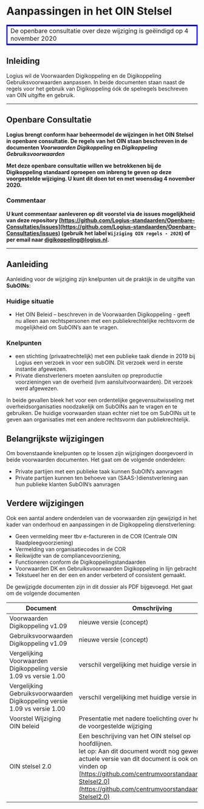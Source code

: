 # Aanpassingen in het OIN Stelsel 

<table style="border: 3px solid blue;"><tr><td>De openbare consultatie over deze wijziging is geëindigd op 4 november 2020</td></tr></table>

## Inleiding 

Logius wil de Voorwaarden Digikoppeling en de Digikoppeling Gebruiksvoorwaarden aanpassen. In beide documenten staan naast de regels voor het gebruik van Digikoppeling óók de spelregels beschreven van OIN uitgifte en gebruik. 


---
## **Openbare Consultatie**
> 
**Logius brengt conform haar beheermodel de wijzingen in het OIN Stelsel in openbare consultatie. De regels van het OIN staan beschreven in de documenten *Voorwaarden Digikoppeling*  en *Digikoppeling Gebruiksvoorwaarden***

**Met deze openbare consultatie willen we betrokkenen bij de Digikoppeling standaard oproepen om inbreng te geven op deze voorgestelde wijziging. U kunt dit doen tot en met woensdag 4 november 2020.**

### **Commentaar**

**U kunt commentaar aanleveren op dit voorstel via de issues mogelijkheid van deze repository [https://github.com/Logius-standaarden/Openbare-Consultaties/issues](https://github.com/Logius-standaarden/Openbare-Consultaties/issues) (gebruik het label `Wijziging OIN regels - 2020`) of per email naar [digikoppeling@logius.nl](mailto:digikoppeling@logius.nl?subject=Wijziging%20OIN%20regels%20-%202020).**

---

## Aanleiding

Aanleiding voor de wijziging zijn knelpunten uit de praktijk in de uitgifte van **SubOINs**: 

### Huidige situatie 

- Het OIN Beleid – beschreven in de Voorwaarden Digikoppeling - geeft nu alleen aan rechtspersonen met een publiekrechtelijke rechtsvorm de mogelijkheid om SubOIN’s aan te vragen.

### Knelpunten

- een stichting (privaatrechtelijk) met een publieke taak diende in 2019 bij Logius een verzoek in voor een subOIN. Dit verzoek werd in eerste instantie afgewezen.
- Private dienstverleners moeten aansluiten op preproductie voorzieningen van de overheid (ivm aansluitvoorwaarden). Dit verzoek werd afgewezen.

In beide gevallen bleek het voor een ordentelijke gegevensuitwisseling met overheidsorganisaties noodzakelijk om SubOINs aan te vragen en te gebruiken. De huidige voorwaarden staan echter niet toe om SubOINs uit te geven aan organisaties met een andere rechtsvorm dan publiekrechtelijk.

## Belangrijkste wijzigingen

Om bovenstaande knelpunten op te lossen zijn wijzigingen doorgevoerd in beide voorwaarden documenten. Het gaat om de volgende onderdelen:

- Private partijen met een publieke taak kunnen SubOIN’s aanvragen
- Private partijen kunnen ten behoeve van (SAAS-)dienstverlening aan hun publieke klanten SubOIN’s aanvragen

## Verdere wijzigingen

Ook een aantal andere onderdelen van de voorwaarden zijn gewijzigd in het kader van onderhoud en aanpassingen in de Digikoppeling dienstverlening:

- Geen vermelding meer tbv e-factureren in de COR (Centrale OIN Raadpleegvoorziening) 
- Vermelding van organisatiecodes in de COR
- Reikwijdte van de compliancevoorziening,  
- Functioneren conform de Digikoppelingstandaarden
- Voorwaarden DK en Gebruiksvoorwaarden Digikoppeling in lijn gebracht
- Tekstueel her en der een en ander verbeterd of consistent gemaakt.

De gewijzigde documenten zijn in dit dossier als PDF bijgevoegd. Het gaat om de volgende documenten 

|Document|Omschrijving|
|------------------------------------------------------|---|
|Voorwaarden Digikoppeling v1.09|nieuwe versie (concept)|
|Gebruiksvoorwaarden Digikoppeling v1.09|nieuwe versie (concept)|
|Vergelijking Voorwaarden Digikoppeling versie 1.09 vs versie 1.00|verschil vergelijking met huidige versie in detail|
|Vergelijking Gebruiksvoorwaarden Digikoppeling versie 1.09 vs versie 1.00|verschil vergelijking met huidige versie in detail|
|Voorstel Wijziging OIN beleid|Presentatie met nadere toelichting over het OIN en de voorgestelde wijziging|
|OIN stelsel 2.0|Een beschrijving van het OIN stelsel op hoofdlijnen.<br>let op: Aan dit document wordt nog gewerkt. De actuele versie van dit document is ook online te vinden op [https://github.com/centrumvoorstandaarden/OIN-Stelsel2.0](https://github.com/centrumvoorstandaarden/OIN-Stelsel2.0)|

